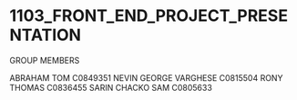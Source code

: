 # 1103_FRONT_END_PROJECT_PRESENTATION


GROUP MEMBERS

ABRAHAM TOM C0849351
NEVIN GEORGE VARGHESE C0815504
RONY THOMAS C0836455
SARIN CHACKO SAM C0805633
